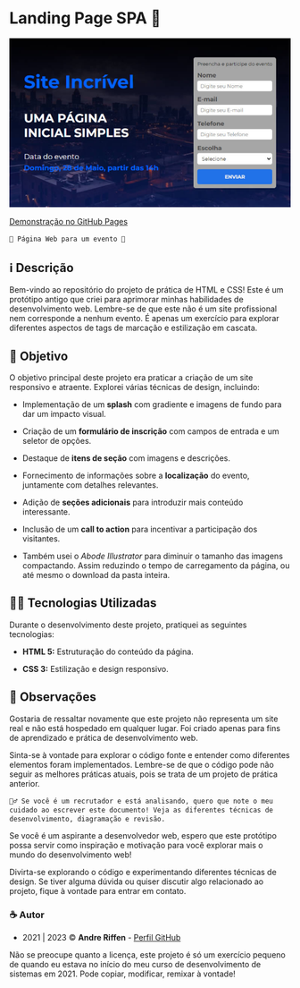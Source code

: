 # Landing Page SPA 🚀
![Preview do Projeto](https://github.com/andreriffen/evento-spa/blob/9795f7f935531be4ea669d98ea4d7e3ca5b2ab0f/preview.jpg)

[Demonstração no GitHub Pages](https://andreriffen.github.io/evento-spa/)

    📅 Página Web para um evento 📆

## ℹ️ Descrição

Bem-vindo ao repositório do projeto de prática de HTML e CSS! Este é um protótipo antigo que criei para aprimorar minhas habilidades de desenvolvimento web. Lembre-se de que este não é um site profissional nem corresponde a nenhum evento. É apenas um exercício para explorar diferentes aspectos de tags de marcação e estilização em cascata.

## 🎯 Objetivo

O objetivo principal deste projeto era praticar a criação de um site responsivo e atraente. Explorei várias técnicas de design, incluindo:

- Implementação de um **splash** com gradiente e imagens de fundo para dar um impacto visual.
- Criação de um **formulário de inscrição** com campos de entrada e um seletor de opções.
- Destaque de **itens de seção** com imagens e descrições.
- Fornecimento de informações sobre a **localização** do evento, juntamente com detalhes relevantes.
- Adição de **seções adicionais** para introduzir mais conteúdo interessante.
- Inclusão de um **call to action** para incentivar a participação dos visitantes.

- Também usei o *Abode Illustrator* para diminuir o tamanho das imagens compactando. Assim reduzindo o tempo de carregamento da página, ou até mesmo o download da pasta inteira.

## 👨‍💻 Tecnologias Utilizadas

Durante o desenvolvimento deste projeto, pratiquei as seguintes tecnologias:

- **HTML 5:** Estruturação do conteúdo da página.

- **CSS 3:** Estilização e design responsivo.

## 💬 Observações

Gostaria de ressaltar novamente que este projeto não representa um site real e não está hospedado em qualquer lugar. Foi criado apenas para fins de aprendizado e prática de desenvolvimento web.

Sinta-se à vontade para explorar o código fonte e entender como diferentes elementos foram implementados. Lembre-se de que o código pode não seguir as melhores práticas atuais, pois se trata de um projeto de prática anterior.

    🙋‍♂️ Se você é um recrutador e está analisando, quero que note o meu cuidado ao escrever este documento! Veja as diferentes técnicas de desenvolvimento, diagramação e revisão.

Se você é um aspirante a desenvolvedor web, espero que este protótipo possa servir como inspiração e motivação para você explorar mais o mundo do desenvolvimento web!

Divirta-se explorando o código e experimentando diferentes técnicas de design. Se tiver alguma dúvida ou quiser discutir algo relacionado ao projeto, fique à vontade para entrar em contato.

### ☕ Autor

- 2021 | 2023 ©️ **Andre Riffen** - [Perfil GitHub](https://github.com/andreriffen)

Não se preocupe quanto a licença, este projeto é só um exercício pequeno de quando eu estava no início do meu curso de desenvolvimento de sistemas em 2021. Pode copiar, modificar, remixar à vontade!
